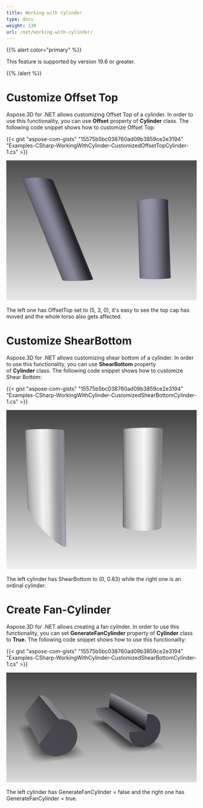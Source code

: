 ```yaml
---
title: Working with Cylinder
type: docs
weight: 130
url: /net/working-with-cylinder/
---
```


{{% alert color="primary" %}} 

This feature is supported by version 19.6 or greater.

{{% /alert %}} 
# **Customize Offset Top**
Aspose.3D for .NET allows customizing Offset Top of a cylinder. In order to use this functionality, you can use **Offset** property of **Cylinder** class. The following code snippet shows how to customize Offset Top:



{{< gist "aspose-com-gists" "15575b5bc038760ad09b3859ce2e3194" "Examples-CSharp-WorkingWithCylinder-CustomizedOffsetTopCylinder-1.cs" >}}

![todo:image_alt_text](working-with-cylinder_1.png)

The left one has OffsetTop set to (5, 3, 0), it's easy to see the top cap has moved and the whole torso also gets affected.
# **Customize ShearBottom**
Aspose.3D for .NET allows customizing shear bottom of a cylinder. In order to use this functionality, you can use **ShearBottom** property of **Cylinder** class. The following code snippet shows how to customize Shear Bottom:



{{< gist "aspose-com-gists" "15575b5bc038760ad09b3859ce2e3194" "Examples-CSharp-WorkingWithCylinder-CustomizedShearBottomCylinder-1.cs" >}}

![todo:image_alt_text](working-with-cylinder_2.png)

The left cylinder has ShearBottom to (0, 0.83) while the right one is an ordinal cylinder.
# **Create Fan-Cylinder**
Aspose.3D for .NET allows creating a fan cylinder. In order to use this functionality, you can set **GenerateFanCylinder** property of **Cylinder** class to **True.** The following code snippet shows how to use this functionality:



{{< gist "aspose-com-gists" "15575b5bc038760ad09b3859ce2e3194" "Examples-CSharp-WorkingWithCylinder-CustomizedShearBottomCylinder-1.cs" >}}

![todo:image_alt_text](working-with-cylinder_3.png)

The left cylinder has GenerateFanCylinder = false and the right one has GenerateFanCylinder = true.

